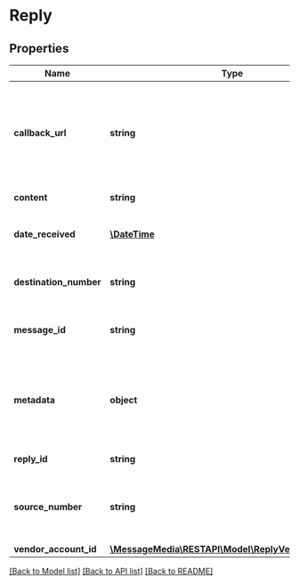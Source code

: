 # Reply

## Properties
Name | Type | Description | Notes
------------ | ------------- | ------------- | -------------
**callback_url** | **string** | The URL specified as the callback URL in the original submit message request | [optional] 
**content** | **string** | Content of the reply | [optional] 
**date_received** | [**\DateTime**](\DateTime.md) | Date time when the reply was received | [optional] 
**destination_number** | **string** | Address from which this reply was sent to | [optional] 
**message_id** | **string** | Unique ID of the original message | [optional] 
**metadata** | **object** | Any metadata that was included in the original submit message request | [optional] 
**reply_id** | **string** | Unique ID of this reply | [optional] 
**source_number** | **string** | Address from which this reply was received from | [optional] 
**vendor_account_id** | [**\MessageMedia\RESTAPI\Model\ReplyVendorAccountId**](ReplyVendorAccountId.md) |  | [optional] 

[[Back to Model list]](../README.md#documentation-for-models) [[Back to API list]](../README.md#documentation-for-api-endpoints) [[Back to README]](../README.md)



